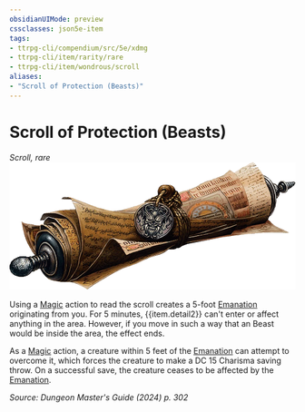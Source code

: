 ```yaml
---
obsidianUIMode: preview
cssclasses: json5e-item
tags:
- ttrpg-cli/compendium/src/5e/xdmg
- ttrpg-cli/item/rarity/rare
- ttrpg-cli/item/wondrous/scroll
aliases: 
- "Scroll of Protection (Beasts)"
---
```

# Scroll of Protection (Beasts)
*Scroll, rare*  
![](Інструменти%20ДМ/CLI/items/img/scroll-of-protection.webp#right)


Using a [Magic](Інструменти%20ДМ/CLI/rules/actions.md#Magic) action to read the scroll creates a 5-foot [Emanation](Інструменти%20ДМ/CLI/rules/variant-rules/emanation-area-of-effect-xphb.md) originating from you. For 5 minutes, {{item.detail2}} can't enter or affect anything in the area. However, if you move in such a way that an Beast would be inside the area, the effect ends.

As a [Magic](Інструменти%20ДМ/CLI/rules/actions.md#Magic) action, a creature within 5 feet of the [Emanation](Інструменти%20ДМ/CLI/rules/variant-rules/emanation-area-of-effect-xphb.md) can attempt to overcome it, which forces the creature to make a DC 15 Charisma saving throw. On a successful save, the creature ceases to be affected by the [Emanation](Інструменти%20ДМ/CLI/rules/variant-rules/emanation-area-of-effect-xphb.md).

*Source: Dungeon Master's Guide (2024) p. 302*